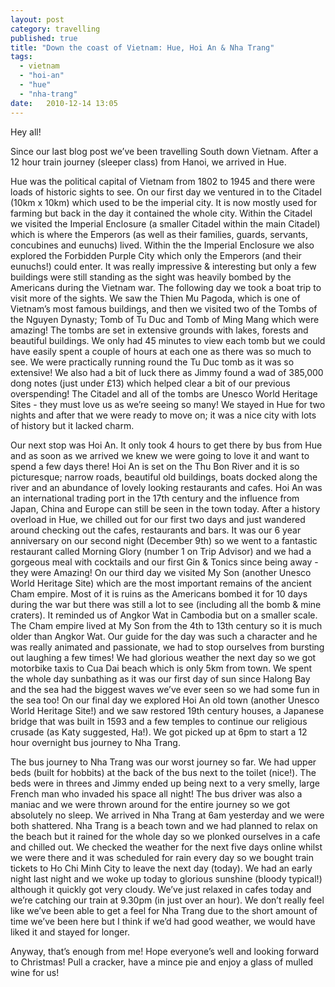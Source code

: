 ```yaml
---
layout: post
category: travelling
published: true
title: "Down the coast of Vietnam: Hue, Hoi An & Nha Trang"
tags: 
  - vietnam
  - "hoi-an"
  - "hue"
  - "nha-trang"
date:   2010-12-14 13:05
---
```

Hey all! 

Since our last blog post we’ve been travelling South down Vietnam. After a 12 hour train journey (sleeper class) from Hanoi, we arrived in Hue.

Hue was the political capital of Vietnam from 1802 to 1945 and there were loads of historic sights to see. On our first day we ventured in to the Citadel (10km x 10km) which used to be the imperial city. It is now mostly used for farming but back in the day it contained the whole city. Within the Citadel we visited the Imperial Enclosure (a smaller Citadel within the main Citadel) which is where the Emperors (as well as their families, guards, servants, concubines and eunuchs) lived. Within the the Imperial Enclosure we also explored the Forbidden Purple City which only the Emperors (and their eunuchs!) could enter. It was really impressive & interesting but only a few buildings were still standing as the sight was heavily bombed by the Americans during the Vietnam war. The following day we took a boat trip to visit more of the sights. We saw the Thien Mu Pagoda, which is one of Vietnam’s most famous buildings, and then we visited two of the Tombs of the Nguyen Dynasty; Tomb of Tu Duc and Tomb of Ming Mang which were amazing! The tombs are set in extensive grounds with lakes, forests and beautiful buildings. We only had 45 minutes to view each tomb but we could have easily spent a couple of hours at each one as there was so much to see. We were practically running round the Tu Duc tomb as it was so extensive! We also had a bit of luck there as Jimmy found a wad of 385,000 dong notes (just under £13) which helped clear a bit of our previous overspending! The Citadel and all of the tombs are Unesco World Heritage Sites - they must love us as we’re seeing so many! We stayed in Hue for two nights and after that we were ready to move on; it was a nice city with lots of history but it lacked charm.

Our next stop was Hoi An. It only took 4 hours to get there by bus from Hue and as soon as we arrived we knew we were going to love it and want to spend a few days there! Hoi An is set on the Thu Bon River and it is so picturesque; narrow roads, beautiful old buildings, boats docked along the river and an abundance of lovely looking restaurants and cafes. Hoi An was an international trading port in the 17th century and the influence from Japan, China and Europe can still be seen in the town today. After a history overload in Hue, we chilled out for our first two days and just wandered around checking out the cafes, restaurants and bars. It was our 6 year anniversary on our second night (December 9th) so we went to a fantastic restaurant called Morning Glory (number 1 on Trip Advisor) and we had a gorgeous meal with cocktails and our first Gin & Tonics since being away - they were Amazing! On our third day we visited My Son (another Unesco World Heritage Site) which are the most important remains of the ancient Cham empire. Most of it is ruins as the Americans bombed it for 10 days during the war but there was still a lot to see (including all the bomb & mine craters). It reminded us of Angkor Wat in Cambodia but on a smaller scale. The Cham empire lived at My Son from the 4th to 13th century so it is much older than Angkor Wat. Our guide for the day was such a character and he was really animated and passionate, we had to stop ourselves from bursting out laughing a few times! We had glorious weather the next day so we got motorbike taxis to Cua Dai beach which is only 5km from town. We spent the whole day sunbathing as it was our first day of sun since Halong Bay and the sea had the biggest waves we’ve ever seen so we had some fun in the sea too! On our final day we explored Hoi An old town (another Unesco World Heritage Site!) and we saw restored 19th century houses, a Japanese bridge that was built in 1593 and a few temples to continue our religious crusade (as Katy suggested, Ha!). We got picked up at 6pm to start a 12 hour overnight bus journey to Nha Trang.
 
The bus journey to Nha Trang was our worst journey so far. We had upper beds (built for hobbits) at the back of the bus next to the toilet (nice!). The beds were in threes and Jimmy ended up being next to a very smelly, large French man who invaded his space all night! The bus driver was also a maniac and we were thrown around for the entire journey so we got absolutely no sleep. We arrived in Nha Trang at 6am yesterday and we were both shattered. Nha Trang is a beach town and we had planned to relax on the beach but it rained for the whole day so we plonked ourselves in a cafe and chilled out. We checked the weather for the next five days online whilst we were there and it was scheduled for rain every day so we bought train tickets to Ho Chi Minh City to leave the next day (today). We had an early night last night and we woke up today to glorious sunshine (bloody typical!) although it quickly got very cloudy. We’ve just relaxed in cafes today and we’re catching our train at 9.30pm (in just over an hour). We don’t really feel like we’ve been able to get a feel for Nha Trang due to the short amount of time we’ve been here but I think if we’d had good weather, we would have liked it and stayed for longer.

Anyway, that’s enough from me! Hope everyone’s well and looking forward to Christmas! Pull a cracker, have a mince pie and enjoy a glass of mulled wine for us!